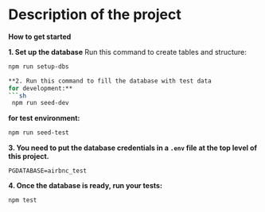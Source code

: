 # Description of the project 


**How to get started**

**1. Set up the database**
Run this command to create tables and structure:
```sh
npm run setup-dbs

**2. Run this command to fill the database with test data
for development:**
```sh
 npm run seed-dev
 ```

 **for test environment:**
 ```sh
 npm run seed-test
 ```

 **3. You need to put the database credentials in a `.env` file at the top level of this project.**
```
PGDATABASE=airbnc_test
```
**4. Once the database is ready, run your tests:**
```sh
npm test
